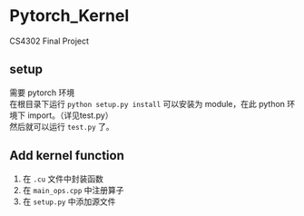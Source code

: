 # Pytorch_Kernel
 CS4302 Final Project

## setup
需要 pytorch 环境  
在根目录下运行 `python setup.py install` 可以安装为 module，在此 python 环境下 import。（详见test.py）  
然后就可以运行 `test.py` 了。

## Add kernel function
1. 在 `.cu` 文件中封装函数
2. 在 `main_ops.cpp` 中注册算子
3. 在 `setup.py` 中添加源文件